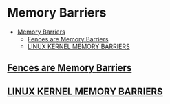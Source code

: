 # Memory Barriers

- [Memory Barriers](#memory-barriers)
  - [Fences are Memory Barriers](#fences-are-memory-barriers)
  - [LINUX KERNEL MEMORY BARRIERS](#linux-kernel-memory-barriers)

## [Fences are Memory Barriers](https://www.modernescpp.com/index.php/fences-as-memory-barriers)

## [LINUX KERNEL MEMORY BARRIERS](https://www.kernel.org/doc/Documentation/memory-barriers.txt)
